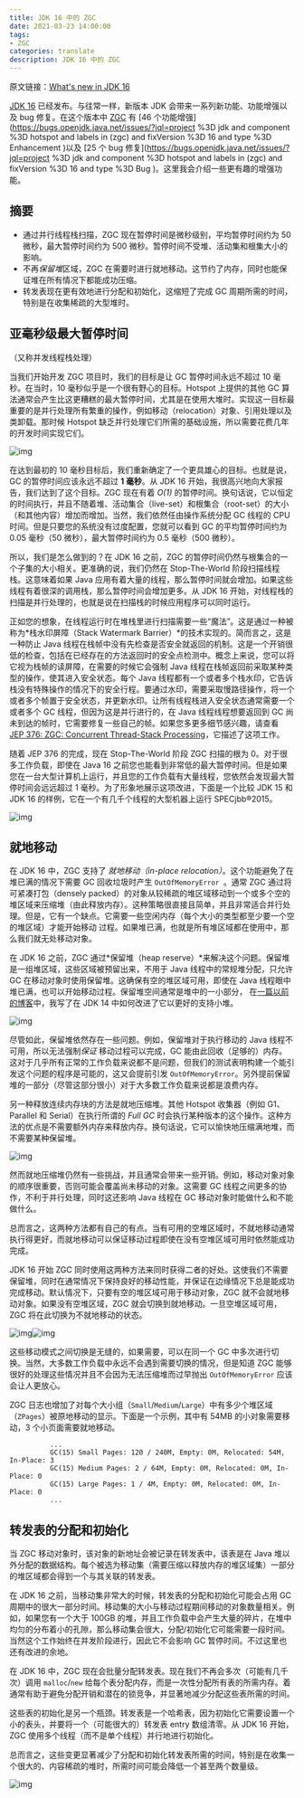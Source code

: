 ```yaml
---
title: JDK 16 中的 ZGC
date: 2021-03-23 14:00:00
tags:
- ZGC
categories: translate
description: JDK 16 中的 ZGC
---
```


原文链接：[What's new in JDK 16](https://malloc.se/blog/zgc-jdk16)



[JDK 16](https://openjdk.java.net/projects/jdk/16) 已经发布。与往常一样，新版本 JDK 会带来一系列新功能、功能增强以及 bug 修复。在这个版本中 [ZGC](https://wiki.openjdk.java.net/display/zgc) 有 [46 个功能增强](https://bugs.openjdk.java.net/issues/?jql=project %3D jdk and component %3D hotspot and labels in (zgc) and fixVersion %3D 16 and type %3D Enhancement )以及 [25 个 bug 修复](https://bugs.openjdk.java.net/issues/?jql=project %3D jdk and component %3D hotspot and labels in (zgc) and fixVersion %3D 16 and type %3D Bug )。这里我会介绍一些更有趣的增强功能。

## 摘要

- 通过并行线程栈扫描，ZGC 现在暂停时间是微秒级别，平均暂停时间约为 50 微秒，最大暂停时间约为 500 微秒。暂停时间不受堆、活动集和根集大小的影响。
- 不再*保留堆*区域，ZGC 在需要时进行就地移动。这节约了内存，同时也能保证堆在所有情况下都能成功压缩。
- 转发表现在更有效地进行分配和初始化，这缩短了完成 GC 周期所需的时间，特别是在收集稀疏的大型堆时。

## 亚毫秒级最大暂停时间

（又称并发线程栈处理）

当我们开始开发 ZGC 项目时，我们的目标是让 GC 暂停时间永远不超过 10 毫秒。在当时，10 毫秒似乎是一个很有野心的目标。Hotspot 上提供的其他 GC 算法通常会产生比这更糟糕的最大暂停时间，尤其是在使用大堆时。实现这一目标最重要的是并行处理所有繁重的操作，例如移动（relocation）对象、引用处理以及类卸载。那时候 Hotspot 缺乏并行处理它们所需的基础设施，所以需要花费几年的开发时间实现它们。



![img](https://z3.ax1x.com/2021/03/23/6TjDdP.png)

在达到最初的 10 毫秒目标后，我们重新确定了一个更具雄心的目标。也就是说，GC 的暂停时间应该永远不超过 **1 毫秒**。从 JDK 16 开始，我很高兴地向大家报告，我们达到了这个目标。ZGC 现在有着 *O(1)* 的暂停时间。换句话说，它以恒定的时间执行，并且不随着堆、活动集合（live-set）和根集合（root-set）的大小（和其他内容）增加而增加。当然，我们依然任由操作系统分配 GC 线程的 CPU 时间。但是只要您的系统没有过度配置，您就可以看到 GC 的平均暂停时间约为 0.05 毫秒（50 微秒），最大暂停时间约为 0.5 毫秒（500 微秒）。

所以，我们是怎么做到的？在 JDK 16 之前，ZGC 的暂停时间仍然与根集合的一个子集的大小相关。更准确的说，我们仍然在 Stop-The-World 阶段扫描线程栈。这意味着如果 Java 应用有着大量的线程，那么暂停时间就会增加。如果这些线程有着很深的调用栈，那么暂停时间会增加更多。从 JDK 16 开始，对线程栈的扫描是并行处理的，也就是说在扫描栈的时候应用程序可以同时运行。

正如您的想象，在线程运行时在堆栈里进行扫描需要一些“魔法”。这是通过一种被称为*栈水印屏障（Stack Watermark Barrier）*的技术实现的。简而言之，这是一种防止 Java 线程在栈帧中没有先检查是否安全就返回的机制。这是一个开销很低的检查，包括在已经存在的方法返回时的安全点检测中。概念上来说，您可以将它视为栈帧的读屏障，在需要的时候它会强制 Java 线程在栈帧返回前采取某种类型的操作，使其进入安全状态。每个 Java 线程都有一个或者多个栈水印，它告诉栈没有特殊操作的情况下的安全行程。要通过水印，需要采取慢路径操作，将一个或者多个帧置于安全状态，并更新水印。让所有线程栈进入安全状态通常需要一个或者多个 GC 线程，但因为这是并行进行的，在 Java 线程线程想要返回到 GC  尚未到达的帧时，它需要修复一些自己的帧。如果您多更多细节感兴趣，请查看 [JEP 376: ZGC: Concurrent Thread-Stack Processing](http://openjdk.java.net/jeps/376)，它描述了这项工作。

随着 JEP 376 的完成，现在 Stop-The-World 阶段 ZGC 扫描的根为 0。对于很多工作负载，即使在 Java 16 之前您也能看到非常低的最大暂停时间。但是如果您在一台大型计算机上运行，并且您的工作负载有大量线程，您依然会发现最大暂停时间会远远超过 1 毫秒。为了形象地展示这项改进，下面是一个比较 JDK 15 和 JDK 16 的样例，它在一个有几千个线程的大型机器上运行 SPECjbb®2015。



![img](https://z3.ax1x.com/2021/03/23/6Tjyi8.png)

## 就地移动

在 JDK 16 中，ZGC 支持了 *就地移动（in-place relocation）*。这个功能避免了在堆已满的情况下需要 GC 回收垃圾时产生 `OutOfMemoryError `。通常 ZGC 通过将可紧凑打包（densely packed）的对象从较稀疏的堆区域移动到一个或多个空的堆区域来压缩堆（由此释放内存）。这种策略很直接且简单，并且非常适合并行处理。但是，它有一个缺点。它需要一些空闲内存（每个大小的类型都至少要一个空的堆区域）才能开始移动 过程。如果堆已满，也就是所有堆区域都在使用中，那么我们就无处移动对象。

在 JDK 16 之前，ZGC 通过*保留堆（heap reserve）*来解决这个问题。保留堆是一组堆区域，这些区域被预留出来，不用于 Java 线程中的常规堆分配，只允许 GC 在移动对象时使用保留堆。这确保有空的堆区域可用，即使在 Java 线程眼中堆已满，也可以开始移动过程。保留堆空间通常是堆中的一小部分， 在[一篇以前的博客](https://malloc.se/blog/zgc-jdk14#tiny-heaps)中，我写了在 JDK 14 中如何改进了它以更好的支持小堆。



![img](https://z3.ax1x.com/2021/03/23/6TjwqI.png)

尽管如此，保留堆依然存在一些问题。例如，保留堆对于执行移动的 Java 线程不可用，所以无法强制*保证* 移动过程可以完成，GC 能由此回收（足够的）内存。这对于几乎所有正常的工作负载来说都不是问题，但我们的测试表明构建一个能引发这个问题的程序是可能的，这又会提前引发 `OutOfMemoryError`。另外提前保留堆的一部分（尽管这部分很小）对于大多数工作负载来说都是浪费内存。

另一种释放连续内存块的方法是就地压缩堆。其他 Hotspot 收集器（例如 G1、Parallel 和 Serial）在执行所谓的 *Full GC* 时会执行某种版本的这个操作。这种方法的优点是不需要额外内存来释放内存。换句话说，它可以愉快地压缩满地堆，而不需要某种保留堆。

![img](https://z3.ax1x.com/2021/03/23/6TjcRg.png)

然而就地压缩堆仍然有一些挑战，并且通常会带来一些开销。例如，移动对象对象的顺序很重要，否则可能会覆盖尚未移动的对象。这需要 GC 线程之间更多的协作，不利于并行处理，同时这还影响 Java 线程在 GC 移动对象时能做什么和不能做什么。

总而言之，这两种方法都有自己的有点。当有可用的空堆区域时，不就地移动通常执行得更好，而就地移动可以保证移动过程即使在没有空堆区域可用时依然能成功完成。

JDK 16 开始 ZGC 同时使用这两种方法来同时获得二者的好处。这使我们不需要保留堆，同时在通常情况下保持良好的移动性能，并保证在边缘情况下总是能成功完成移动。默认情况下，只要有空的堆区域可用于移动对象，ZGC 就不会就地移动对象。如果没有空堆区域，ZGC 就会切换到就地移动。一旦空堆区域可用，ZGC 将在此切换为不就地移动的状态。



![img](https://z3.ax1x.com/2021/03/23/6TjBZt.png)![img](https://z3.ax1x.com/2021/03/23/6Tj6JS.png)

这些移动模式之间切换是无缝的，如果需要，可以在同一个 GC 中多次进行切换。当然，大多数工作负载中永远不会遇到需要切换的情况，但是知道 ZGC 能够很好的处理这些情况并且不会因为无法压缩堆而过早抛出 `OutOfMemoryError`  应该会让人更放心。

ZGC 日志也增加了对每个大小组（`Small`/`Medium`/`Large`）中有多少个堆区域（`ZPages`）被原地移动的显示。下面是一个示例，其中有 54MB 的小对象需要移动，3 个小页面需要就地移动。

```
          ...
          GC(15) Small Pages: 120 / 240M, Empty: 0M, Relocated: 54M, In-Place: 3
          GC(15) Medium Pages: 2 / 64M, Empty: 0M, Relocated: 0M, In-Place: 0
          GC(15) Large Pages: 1 / 4M, Empty: 0M, Relocated: 0M, In-Place: 0
          ...
```

## 转发表的分配和初始化

当 ZGC 移动对象时，该对象的新地址会被记录在转发表中，该表是在 Java 堆以外分配的数据结构。每个被选为移动集（需要压缩以释放内存的堆区域集）一部分的堆区域都会得到一个与其关联的转发表。

在 JDK 16 之前，当移动集非常大的时候，转发表的分配和初始化可能会占用 GC 周期中的很大一部分时间。移动集的大小与移动过程期间移动的对象数量相关。例如，如果您有一个大于 100GB 的堆，并且工作负载中会产生大量的碎片，在堆中均匀的分布着小的孔隙，那么移动集会很大，分配/初始化它可能需要一段时间。当然这个工作始终在并发阶段进行，因此它不会影响 GC 暂停时间。不过这里也还有改进的余地。

在 JDK 16 中，ZGC 现在会批量分配转发表。现在我们不再会多次（可能有几千次）调用 `malloc`/`new` 给每个表分配内存，而是一次性分配所有表的所需内存。着通常有助于避免分配开销和潜在的锁竞争，并显著地减少分配这些表所需的时间。

这些表的初始化是另一个瓶颈。转发表是一个哈希表，因为初始化它需要设置一个小的表头，并要将一个（可能很大的）转发表 entry 数组清零。从 JDK 16 开始，ZGC 使用多个线程（而不是单个线程）并行地进行初始化。

总而言之，这些变更显著减少了分配和初始化转发表所需的时间，特别是在收集一个很大的、内容稀疏的堆时，所需时间可能会降低一个甚至两个数量级。

![img](https://z3.ax1x.com/2021/03/23/6TjrIf.png)


